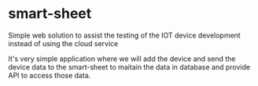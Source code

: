 # smart-sheet
Simple web solution to assist the testing of the IOT device development instead of using the cloud service

It's very simple application where we will add the device and send the device data to the smart-sheet to maitain the data in database and provide API to access those data.
